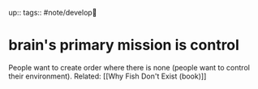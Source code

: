 up:: 
tags:: #note/develop🍃 

# brain's primary mission is control

People want to create order where there is none (people want to control their environment). Related: [[Why Fish Don't Exist (book)]]


